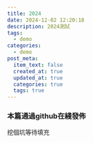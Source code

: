 ```yaml
---
title: 2024
date: 2024-12-02 12:20:18
description: 2024測試
tags:
  - demo
categories:
  - demo
post_meta:
  item_text: false
  created_at: true
  updated_at: true
  categories: true
  tags: true  
---
```


### 本篇通過github在綫發佈
挖個坑等待填充


